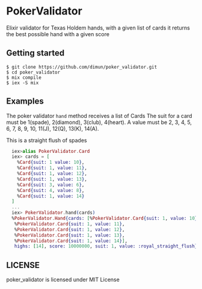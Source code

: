 # PokerValidator

Elixir validator for Texas Holdem hands, with a given list of cards it returns the best possible hand with a given score

## Getting started

    $ git clone https://github.com/dimun/poker_validator.git
    $ cd poker_validator
    $ mix compile
    $ iex -S mix

## Examples
  The poker validator `hand` method receives a list of Cards
  The suit for a card must be 1(spade), 2(diamond), 3(club), 4(heart).
  A value must be 2, 3, 4, 5, 6, 7, 8, 9, 10, 11(J), 12(Q), 13(K), 14(A).

  This is a straight flush of spades
  ```Elixir
    iex>alias PokerValidator.Card
    iex> cards = [
      %Card{suit: 1 value: 10},
      %Card{suit: 1, value: 11},
      %Card{suit: 1, value: 12},
      %Card{suit: 1, value: 13},
      %Card{suit: 3, value: 6},
      %Card{suit: 4, value: 8},
      %Card{suit: 1, value: 14}
    ]
    ...
    iex> PokerValidator.hand(cards)
    %PokerValidator.Hand{cards: [%PokerValidator.Card{suit: 1, value: 10},
     %PokerValidator.Card{suit: 1, value: 11},
     %PokerValidator.Card{suit: 1, value: 12},
     %PokerValidator.Card{suit: 1, value: 13},
     %PokerValidator.Card{suit: 1, value: 14}],
     highs: [14], score: 10000000, suit: 1, value: :royal_straight_flush}
  ```

## LICENSE

poker_validator is licensed under MIT License
